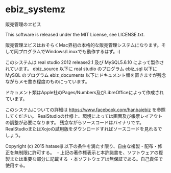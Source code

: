 # ebiz_systemz
販売管理のヱビス

This software is released under the MIT License, see LICENSE.txt.

販売管理ヱビスはおそらくMac界初の本格的な販売管理システムになります。そして同プログラムでWindows/Linuxでも動作するはず。:)


このシステムは real studio 2012 release2.1 及び MySQL5.6.10 によって製作されています。
ebiz_source 以下に real studio のプログラム
ebiz_sql 以下に MySQL のプログラム
ebiz_documents 以下にドキュメント類を置きますが残念ながらメモ書き程度のものにっています。

ドキュメント類はApple社のPages/Numbers及びLibreOfficeによって作成されています。

このシステムについての詳細は https://www.facebook.com/hanbaiebiz を参照してください。
RealStudioの仕様上、環境によっては画面及び帳票レイアウトの調整が必要になります。
残念ながらソースコードはバイナリです。RealStudioまたはXojoの試用版をダウンロードすればソースコードを見れるでしょう。


Copyright (c) 2015 hataseiji
以下の条件を満たす限り、自由な複製・配布・修正を無制限に許可する。
・上記の著作権表示と本許諾書を、ソフトウェアの複製または重要な部分に記載する
・本ソフトウェアは無保証である。自己責任で使用する。

